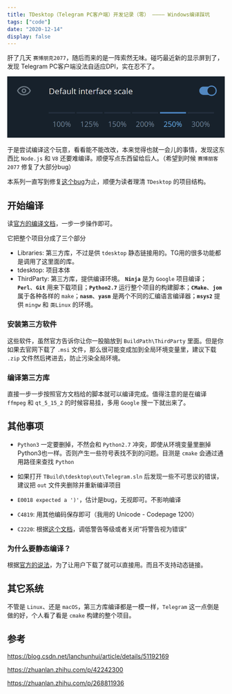 ```yaml
---
title: TDesktop（Telegram PC客户端）开发记录（零） ———— Windows编译踩坑
tags: ["code"]
date: "2020-12-14"
display: false
---
```


肝了几天 `赛博朋克2077`，随后而来的是一阵索然无味。碰巧最近新的显示屏到了，发现 Telegram PC客户端没法自适应DPI，实在忍不了。

![Setting for TDesktop](1.png)

于是尝试编译这个玩意，看看能不能改改，本来觉得也就一会儿的事情，发现这东西比 `Node.js` 和 `V8` 还要难编译。顺便写点东西留给后人。（希望到时候 `赛博朋客2077` 修复了大部分bug）

本系列一直写到修复[这个bug](https://github.com/telegramdesktop/tdesktop/issues/1121)为止，顺便为读者理清 `TDesktop` 的项目结构。

## 开始编译

读[官方的编译文档](https://github.com/telegramdesktop/tdesktop/blob/dev/docs/building-msvc.md)，一步一步操作即可。

它把整个项目分成了三个部分

- Libraries: 第三方库，不过是供 `tdesktop` 静态链接用的。TG用的很多功能都是调用了这里面的库。
- tdesktop: 项目本体
- ThirdParty: 第三方库，提供编译环境。
    **`Ninja`** 是为 `Google` 项目编译；**`Perl`**、**`Git`** 用来下载项目；**`Python2.7`** 运行整个项目的构建脚本；**`CMake`**、**`jom`** 属于各种各样的 `make`；**`nasm`**、**`yasm`** 是两个不同的汇编语言编译器；**`msys2`** 提供 `mingw` 和 `类Linux` 的环境。

### 安装第三方软件

这些软件，虽然官方告诉你让你一股脑放到 `BuildPath\ThirdParty` 里面。但是你如果去官网下载了 `.msi` 文件，那么很可能变成加到全局环境变量里，建议下载 `.zip` 文件然后拷进去，防止污染全局环境。

### 编译第三方库

直接一步一步按照官方文档给的脚本就可以编译完成。值得注意的是在编译 `ffmpeg` 和 `qt_5_15_2` 的时候容易挂，多用 `Google` 搜一下就出来了。

## 其他事项

- `Python3` 一定要删掉，不然会和 `Python2.7` 冲突，即使从环境变量里删掉Python3也一样。否则产生一些符号表找不到的问题。目测是 `cmake` 会通过通用路径来查找 `Python`

- 如果打开 `TBuild\tdesktop\out\Telegram.sln` 后发现一些不可思议的错误，建议把 `out` 文件夹删除并重新编译项目

- `E0018 expected a ')'`，估计是bug，无视即可。不影响编译

- `C4819`: 用其他编码保存即可（我用的 Unicode - Codepage 1200）

- `C2220`: 根据[这个文档](https://docs.microsoft.com/en-us/cpp/error-messages/compiler-errors-1/compiler-error-c2220?f1url=%3FappId%3DDev16IDEF1%26l%3DEN-US%26k%3Dk(C2220)%26rd%3Dtrue&view=msvc-160)，调低警告等级或者关闭“将警告视为错误”

### 为什么要静态编译？

根据[官方的说法](https://github.com/telegramdesktop/tdesktop/issues/4688)，为了让用户下载了就可以直接用。而且不支持动态链接。

## 其它系统

不管是 `Linux`、还是 `macOS`，第三方库编译都是一模一样，`Telegram` 这一点倒是做的好，个人看了看是 `cmake` 构建的整个项目。

## 参考

<https://blog.csdn.net/lanchunhui/article/details/51192169>

<https://zhuanlan.zhihu.com/p/42242300>

<https://zhuanlan.zhihu.com/p/268811936>
